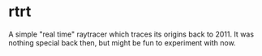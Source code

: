 # rtrt

A simple "real time" raytracer which traces its origins back to 2011.  It was nothing special
back then, but might be fun to experiment with now.
